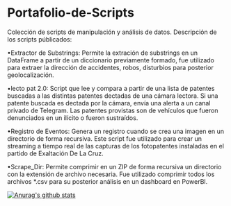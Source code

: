 # Portafolio-de-Scripts
Colección de scripts de manipulación y análisis de datos.
Descripción de los scripts públicados:

•Extractor de Substrings: Permite la extración de substrings en un DataFrame a partir de un diccionario previamente formado, fue utilizado para extraer la dirección
de accidentes, robos, disturbios para posterior geolocalización.

•lecto pat 2.0: Script que lee y compara a partir de una lista de patentes buscadas a las distintas patentes dectadas de una cámara lectora. Si una patente buscada es dectada
por la cámara, envía una alerta a un canal privado de Telegram. Las patentes provistas son de vehículos que fueron denunciados en un ilícito o fueron sustraídos.

•Registro de Eventos: Genera un registro cuando se crea una imagen en un directorio de forma recursiva. Este script fue utilizado para crear un streaming a tiempo real
de las capturas de los fotopatentes instaladas en el partido de Exaltación De La Cruz.

•Scrape_Dir: Permite comprimir en un ZIP de forma recursiva un directorio con la extensión de archivo necesaria. 
Fue utilizado comprimir todos los archivos *.csv para su posterior análisis en un dashboard en PowerBI.

[![Anurag's github stats](https://github-readme-stats.vercel.app/api?username=Thebishopp)](https://github.com/anuraghazra/github-readme-stats)
